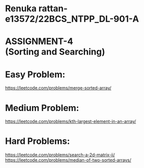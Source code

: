 # Renuka rattan-e13572/22BCS_NTPP_DL-901-A

# ASSIGNMENT-4<br>(Sorting and Searching)

# Easy Problem:
https://leetcode.com/problems/merge-sorted-array/<br>
# Medium Problem:
https://leetcode.com/problems/kth-largest-element-in-an-array/<br>
# Hard Problems:
https://leetcode.com/problems/search-a-2d-matrix-ii/<br>
https://leetcode.com/problems/median-of-two-sorted-arrays/<br>















